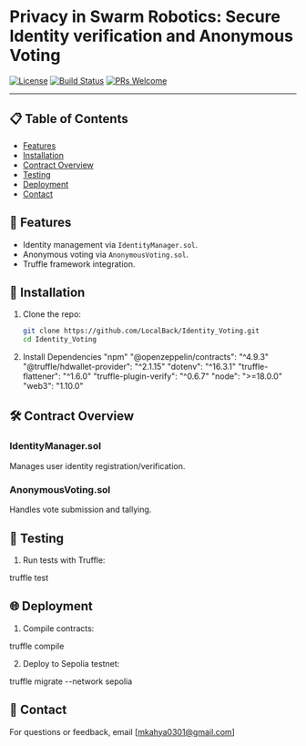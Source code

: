 # Privacy in Swarm Robotics: Secure Identity verification and Anonymous Voting

[![License](https://img.shields.io/badge/License-MIT-blue.svg)](https://opensource.org/licenses/MIT)
[![Build Status](https://github.com/LocalBack/Identity_Voting/actions/workflows/ci.yml/badge.svg)](https://github.com/LocalBack/Identity_Voting/actions)
[![PRs Welcome](https://img.shields.io/badge/PRs-welcome-brightgreen.svg)](https://github.com/LocalBack/Identity_Voting/pulls)


---

## 📋 Table of Contents
- [Features](#features)
- [Installation](#installation)
- [Contract Overview](#contract-overview)
- [Testing](#testing)
- [Deployment](#deployment)
- [Contact](#contact)


## 🌟 Features
- Identity management via `IdentityManager.sol`.
- Anonymous voting via `AnonymousVoting.sol`.
- Truffle framework integration.
  
## 🚀 Installation
1. Clone the repo:
   ```bash
   git clone https://github.com/LocalBack/Identity_Voting.git
   cd Identity_Voting

2. Install Dependencies
   "npm"
   "@openzeppelin/contracts": "^4.9.3"
   "@truffle/hdwallet-provider": "^2.1.15"
   "dotenv": "^16.3.1"
   "truffle-flattener": "^1.6.0"
   "truffle-plugin-verify": "^0.6.7"
   "node": ">=18.0.0"
   "web3": "1.10.0"

## 🛠 Contract Overview
   ### IdentityManager.sol
   Manages user identity registration/verification.

   ### AnonymousVoting.sol
   Handles vote submission and tallying.

## 🧪 Testing
1. Run tests with Truffle:
   
truffle test


## 🌐 Deployment
1. Compile contracts:

truffle compile

2. Deploy to Sepolia testnet:

truffle migrate --network sepolia

## 📧 Contact
For questions or feedback, email [mkahya0301@gmail.com]
